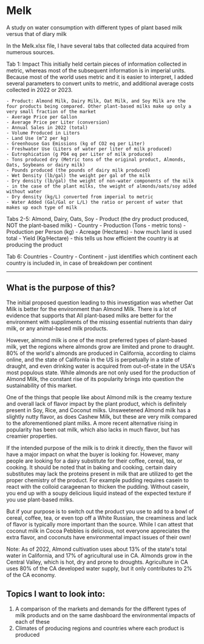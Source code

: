 # Melk
A study on water consumption with different types of plant based milk versus that of diary milk

In the Melk.xlsx file, I have several tabs that collected data acquired from numerous sources. 

Tab 1: Impact
    This initially held certain pieces of information collected in metric, whereas most of the subsequent information is in imperial units. Because most of the world uses metric and it is easier to interpret, I added several parameters to convert units to metric, and additional average costs collected in 2022 or 2023.

    - Product: Almond Milk, Dairy Milk, Oat Milk, and Soy Milk are the four products being compared. Other plant-based milks make up only a very small fraction of the market
    - Average Price per Gallon
    - Average Price per Liter (conversion)
    - Annual Sales in 2022 (total)
    - Volume Produced in Liters
    - Land Use (m^2 per kg)
    - Greenhouse Gas Emissions (kg of CO2 eq per Liter)
    - Freshwater Use (Liters of water per liter of milk produced)
    - Eutrophication (g PO4 eq per Liter of milk produced)
    - Tons produced dry (Metric tons of the original product, Almonds, Oats, Soybeans or dairy milk)
    - Pounds produced (the pounds of dairy milk produced)
    - Wet Density (lb/gal) the weight per gal of the milk
    - Dry density (lb/gal) the weight of non-water components of the milk - in the case of the plant milks, the weight of almonds/oats/soy added without water
    - Dry density (kg/L) converted from imperial to metric
    - Water Added (Gal/Gal or L/L) the ratio or percent of water that makes up each type of milk

Tabs 2-5: Almond, Dairy, Oats, Soy
    - Product (the dry product produced, NOT the plant-based milk)
    - Country 
    - Production (Tons - metric tons)
    - Production per Person (kg)
    - Acreage (Hectares) - how much land is used total
    - Yield (Kg/Hectare) - this tells us how efficient the country is at producing the product

Tab 6: Countries
    - Country
    - Continent - just identifies which continent each country is included in, in case of breakdown per continent

---

## What is the purpose of this? 

The initial proposed question leading to this investigation was whether Oat Milk is better for the environment than Almond Milk. There is a lot of evidence that supports that All plant-based milks are better for the environment with suppliments of the missing essential nutrients than dairy milk, or any animal-based milk products. 

However, almond milk is one of the most preferred types of plant-based milk, yet the regions where almonds grow are limited and prone to draught. 80% of the world's almonds are produced in California, according to claims online, and the state of California in the US is perpetually in a state of draught, and even drinking water is acquired from out-of-state in the USA's most populous state. While almonds are not only used for the production of Almond Milk, the constant rise of its popularity brings into question the sustainability of this market. 

One of the things that people like about Almond milk is the creamy texture and overall lack of flavor impact by the plant product, which is definitely present in Soy, Rice, and Coconut milks. Unsweetened Almond milk has a slightly nutty flavor, as does Cashew Milk, but these are very milk compared to the aforementioned plant milks. A more recent alternative rising in popularity has been oat milk, which also lacks in much flavor, but has creamier properties. 

If the intended purpose of the milk is to drink it directly, then the flavor will have a major impact on what the buyer is looking for. However, many people are looking for a dairy substitute for their coffee, cereal, tea, or cooking. It should be noted that in baking and cooking, certain dairy substitutes may lack the proteins present in milk that are utilized to get the proper chemistry of the product. For example pudding requires casein to react with the colloid carageenan to thicken the pudding. Without casein, you end up with a soupy delicious liquid instead of the expected texture if you use plant-based milks. 

But if your purpose is to switch out the product you use to add to a bowl of cereal, coffee, tea, or even top off a White Russian, the creaminess and lack of flavor is typically more important than the source. While I can attest that coconut milk in Cocoa Pebbles is delicious, not everyone appreciates the extra flavor, and coconuts have environmental impact issues of their own!

Note: As of 2022, Almond cultivation uses about 13% of the state's total water in California, and 17% of agricultural use in CA. Almonds grow in the Central Valley, which is hot, dry and prone to droughts. Agriculture in CA uses 80% of the CA developed water supply, but it only contributes to 2% of the CA economy. 

## Topics I want to look into:

1. A comparison of the markets and demands for the different types of milk products and on the same dashboard the environmental impacts of each of these
2. Climates of producing regions and countries where each product is produced
